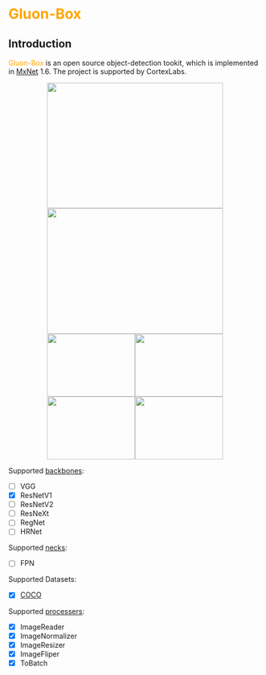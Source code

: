 # <font color=orange> Gluon-Box </font>
Introduction
------------
<font color=orange>Gluon-Box</font> is an open source object-detection tookit, which is implemented in [MxNet](https://mxnet.apache.org/) 1.6. The project is supported by CortexLabs.
<div  align="center"> 
<img src="https://github.com/KyuanCortex/Gluon-Box/blob/main/imgs/000000080671.jpg" width="350" height="250"/><img src="https://github.com/KyuanCortex/Gluon-Box/blob/main/imgs/000000002157.jpg" width="350" height="250"/> 
<img src="https://github.com/KyuanCortex/Gluon-Box/blob/main/imgs/000000010363.jpg" width="175" height="125"/><img src="https://github.com/KyuanCortex/Gluon-Box/blob/main/imgs/000000005992.jpg" width="175" height="125"/><img src="https://github.com/KyuanCortex/Gluon-Box/blob/main/imgs/000000118209.jpg" width="175" height="125"/><img src="https://github.com/KyuanCortex/Gluon-Box/blob/main/imgs/000000221693.jpg" width="175" height="125"/>
</div>

Supported [backbones](https://github.com/KyuanCortex/Gluon-Box/tree/main/gbox/backbones): 
- [ ] VGG
- [x] ResNetV1 
- [ ] ResNetV2 
- [ ] ResNeXt 
- [ ] RegNet
- [ ] HRNet 

Supported [necks](https://github.com/KyuanCortex/Gluon-Box/tree/main/gbox/necks):
- [ ] FPN

Supported Datasets:
- [x] [COCO](https://cocodataset.org/#home)

Supported [processers](https://github.com/KyuanCortex/Gluon-Box/blob/main/datasets/processer.py):
- [x] ImageReader 
- [x] ImageNormalizer
- [x] ImageResizer 
- [x] ImageFliper
- [x] ToBatch